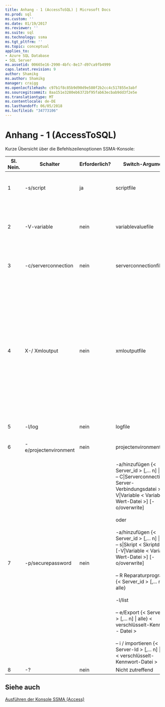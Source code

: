 ```yaml
---
title: Anhang - 1 (AccessToSQL) | Microsoft Docs
ms.prod: sql
ms.custom: ''
ms.date: 01/19/2017
ms.reviewer: ''
ms.suite: sql
ms.technology: ssma
ms.tgt_pltfrm: ''
ms.topic: conceptual
applies_to:
- Azure SQL Database
- SQL Server
ms.assetid: 00665e16-2990-4bfc-8e17-d97ca9fb4999
caps.latest.revision: 9
author: Shamikg
ms.author: Shamikg
manager: craigg
ms.openlocfilehash: c97b1f8c85b9d90d9e580f2b2cc4c517855e3abf
ms.sourcegitcommit: 8aa151e3280eb6372bf95fab63ecbab9dd3f2e5e
ms.translationtype: MT
ms.contentlocale: de-DE
ms.lasthandoff: 06/05/2018
ms.locfileid: "34773106"
---
```

# <a name="appendix---1-accesstosql"></a>Anhang - 1 (AccessToSQL)
Kurze Übersicht über die Befehlszeilenoptionen SSMA-Konsole:  
  
|Sl. Nein.|Schalter|Erforderlich?|Switch-Argument|Zulässige Werte|  
|-----------|----------|-------------|-------------------|--------------------|  
|1|-s/script|ja|scriptfile|XML-Dateiname ist ungültig.<br /><br />-Konsole Definition Skriptdatei an.|  
|2|-V-variable|nein|variablevaluefile|XML-Dateiname ist ungültig. Wenn Variablen in einer Skriptdatei verwendet werden, muss diese Datei angegeben werden.|  
|3|-c/serverconnection|nein|serverconnectionfile|XML-Dateiname ist ungültig. Diese Datei enthält Informationen zur Serververbindung.|  
|4|X-/ Xmloutput|nein|xmloutputfile|Diese Option gibt die Konsolenausgabe in das XML-Format an. Wenn diese Option nicht angegeben ist, wird die standardmäßigen Ausgabe im Textformat.<br /><br />Wenn Xmloutputfile nicht angegeben ist, wird die XML-Ausgabe an "stdout" umgeleitet.<br /><br />Xmloutputfile ist der Name der Datei, die in die Konsolenausgabe in das XML-Format geschrieben wird.|  
|5|-l/log|nein|logfile|Der Dateiname ist ungültig.|  
|6|-e/projectenvironment|nein|projectenvironmentfolder|Gültigen Ordnernamen an, die Dateien der SSMA-Projekt enthält.|  
|7|-p/securepassword|nein|-a/hinzufügen {< Server_id > [,... n] &#124; alle} – C&#124;Serverconnection < Server-Verbindungsdatei > [-V&#124;Variable < Variable-Wert-Datei >] [-o/overwrite]<br /><br />oder<br /><br />-a/hinzufügen {< Server_id > [,... n] &#124; alle} – s&#124;Skript < Skriptdatei > [-V&#124;Variable < Variable-Wert-Datei >] [-o/overwrite]<br /><br />– R Reparaturprogramm {< Server_id > [,... n] &#124; alle}<br /><br />-l/list<br /><br />– e/Export {< Server-Id > [,... n] &#124; alle} < verschlüsselt-Kennwort - Datei ><br /><br />– i / importieren {< Server-Id > [,... n] &#124; alle} < verschlüsselt-Kennwort-Datei >|Wenn angegeben, muss diese Option nicht mit anderen Optionen kombiniert werden.<br /><br />Server-Id: eine eindeutige ID für einen Server {String} bereitgestellt<br /><br />Server-Verbindungsdatei: Server-Definitionsdatei (Serverconnectionfile oder Scriptfile).<br /><br />Variable-Wert-Datei: Es ist eine Variablendefinition-Datei und in Server-Verbindungsdatei verwendet.<br /><br />verschlüsselt ein Kennwort – Datei: eine Datei mit Servern Kennwörter verschlüsselt mit einer Passphrase Benutzer angegeben ist.|  
|8|-?|nein|Nicht zutreffend|Nicht zutreffend|  
  
## <a name="see-also"></a>Siehe auch  
[Ausführen der Konsole SSMA (Access)](http://msdn.microsoft.com/en-us/aa1bf665-8dc0-4259-b36f-46ae67197a43)  
  
